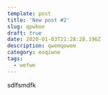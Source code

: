 ```yaml
---
template: post
title: 'New post #2'
slug: qpwkoe
draft: true
date: 2020-01-03T21:28:28.196Z
description: qwemqowem
category: eoqiwne
tags:
  - wefwe
---
```

sdlfsmdfk

